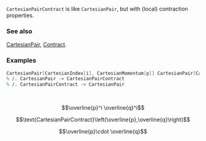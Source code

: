 `CartesianPairContract` is like `CartesianPair`, but with (local) contraction properties.

### See also

[CartesianPair](CartesianPair), [Contract](Contract).

### Examples

```mathematica
CartesianPair[CartesianIndex[i], CartesianMomentum[p]] CartesianPair[CartesianIndex[i], CartesianMomentum[q]]
% /. CartesianPair -> CartesianPairContract
% /. CartesianPairContract -> CartesianPair 
  
 

```

$$\overline{p}^i \overline{q}^i$$

$$\text{CartesianPairContract}\left(\overline{p},\overline{q}\right)$$

$$\overline{p}\cdot \overline{q}$$